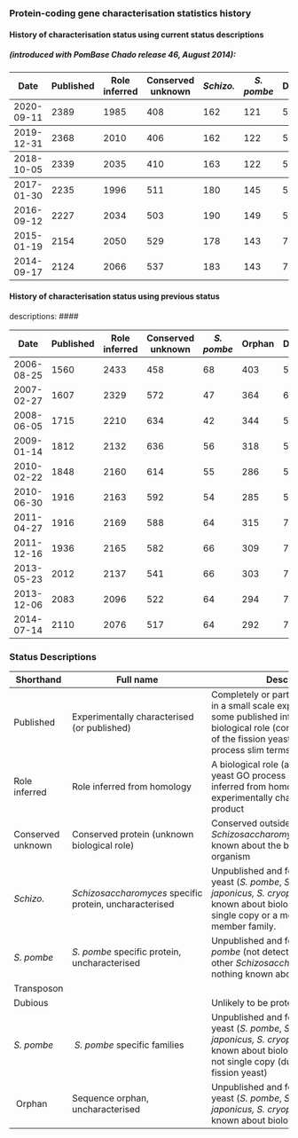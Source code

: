 ### Protein-coding gene characterisation statistics history

#### History of characterisation status using current status descriptions ####
##### (introduced with PomBase Chado release 46, August 2014): #####

<table>
 <thead>
  <tr>
   <th style="width: 100px;">Date</th>
   <th style="width: 100px;">Published</th>
   <th style="width: 100px;">Role inferred</th>
   <th style="width: 100px;">Conserved unknown</th>
   <th style="width: 100px;"><em><em><strong>Schizo.</strong></em></em></th>
   <th style="width: 100px;"><em>S. pombe</em></th>
   <th style="width: 100px;">Dubious</th>
   <th style="width: 100px;">Transposon</th>
   <th style="width: 100px;">Total</th>
  </tr>
 </thead>
 <tbody>
  <tr>
  <td>2020-09-11</td>
  <td>2389</td>
  <td>1985</td>
  <td>408</td>
  <td>162</td>
  <td>121</td>
  <td>55</td>
  <td>13</td>
  <td>5133</td>
 </tr>
 <tbody>
  <tr>
  <td>2019-12-31</td>
  <td>2368</td>
  <td>2010</td>
  <td>406</td>
  <td>162</td>
  <td>122</td>
  <td>55</td>
  <td>13</td>
  <td>5136</td>
 </tr>
 <tbody>
  <tr>
  <td>2018-10-05</td>
  <td>2339</td>
  <td>2035</td>
  <td>410</td>
  <td>163</td>
  <td>122</td>
  <td>55</td>
  <td>13</td>
  <td>5137</td>
 </tr>
 <tbody>
  <tr>
  <td>2017-01-30</td>
  <td>2235</td>
  <td>1996</td>
  <td>511</td>
  <td>180</td>
  <td>145</td>
  <td>54</td>
  <td>13</td>
  <td>5171</td>
 </tr>
  <tr>
  <td>2016-09-12</td>
  <td>2227</td>
  <td>2034</td>
  <td>503</td>
  <td>190</td>
  <td>149</td>
  <td>55</td>
  <td>13</td>
  <td>5171</td>
 </tr>
 <tr>
  <td>2015-01-19</td>
  <td>2154</td>
  <td>2050</td>
  <td>529</td>
  <td>178</td>
  <td>143</td>
  <td>76</td>
  <td>13</td>
  <td>5143</td>
 </tr>
 <tr>
  <td>2014-09-17</td>
  <td>2124</td>
  <td>2066</td>
  <td>537</td>
  <td>183</td>
  <td>143</td>
  <td>77</td>
  <td>&nbsp;13</td>
  <td>5143</td>
 </tr>
 </tbody>
</table>

#### History of characterisation status using previous status
descriptions: ####

<table>
 <thead>
  <tr>
   <th style="width: 100px;">Date</th>
   <th style="width: 100px;">Published</th>
   <th style="width: 100px;">Role inferred</th>
   <th style="width: 100px;">Conserved unknown</th>
   <th style="width: 100px;"><em>S. pombe</em></th>
   <th style="width: 100px;">Orphan</th>
   <th style="width: 100px;">Dubious</th>
   <th style="width: 100px;">Transposon</th>
   <th style="width: 100px;">Total</th>
  </tr>
 </thead>
 <tbody>
 <tr>
  <td>2006-08-25</td>
  <td>1560</td>
  <td>2433</td>
  <td>458</td>
  <td>68</td>
  <td>403</td>
  <td>57</td>
  <td>&nbsp;</td>
  <td>4979</td>
 </tr>
 <tr>
  <td>2007-02-27</td>
  <td>1607</td>
  <td>2329</td>
  <td>572</td>
  <td>47</td>
  <td>364</td>
  <td>60</td>
  <td>&nbsp;</td>
  <td>4979</td>
 </tr>
 <tr>
  <td>2008-06-05</td>
  <td>1715</td>
  <td>2210</td>
  <td>634</td>
  <td>42</td>
  <td>344</td>
  <td>57</td>
  <td>&nbsp;</td>
  <td>5002</td>
 </tr>
 <tr>
  <td>2009-01-14</td>
  <td>1812</td>
  <td>2132</td>
  <td>636</td>
  <td>56</td>
  <td>318</td>
  <td>57</td>
  <td>&nbsp;</td>
  <td>5011</td>
 </tr>
 <tr>
  <td>2010-02-22</td>
  <td>1848</td>
  <td>2160</td>
  <td>614</td>
  <td>55</td>
  <td>286</td>
  <td>57</td>
  <td>&nbsp;</td>
  <td>5020</td>
 </tr>
 <tr>
  <td>2010-06-30</td>
  <td>1916</td>
  <td>2163</td>
  <td>592</td>
  <td>54</td>
  <td>285</td>
  <td>58</td>
  <td>11</td>
  <td>5025</td>
 </tr>
 <tr>
  <td>2011-04-27</td>
  <td>1916</td>
  <td>2169</td>
  <td>588</td>
  <td>64</td>
  <td>315</td>
  <td>79</td>
  <td>11</td>
  <td>5142</td>
 </tr>
 <tr>
  <td>2011-12-16</td>
  <td>1936</td>
  <td>2165</td>
  <td>582</td>
  <td>66</td>
  <td>309</td>
  <td>73</td>
  <td>11</td>
  <td>5142</td>
 </tr>
 <tr>
  <td>2013-05-23</td>
  <td>2012</td>
  <td>2137</td>
  <td>541</td>
  <td>66</td>
  <td>303</td>
  <td>71</td>
  <td>13</td>
  <td>5143</td>
 </tr>
 <tr>
  <td>2013-12-06</td>
  <td>2083</td>
  <td>2096</td>
  <td>522</td>
  <td>64</td>
  <td>294</td>
  <td>71</td>
  <td>13</td>
  <td>5143</td>
 </tr>
 <tr>
  <td>2014-07-14</td>
  <td>2110</td>
  <td>2076</td>
  <td>517</td>
  <td>64</td>
  <td>292</td>
  <td>71</td>
  <td>13</td>
  <td>5143</td>
 </tr>
 </tbody>
</table>

### Status Descriptions

<table>
<thead>
 <tr>
  <th>Shorthand</th>
  <th>Full name</th>
  <th>Description</th>
  <th>Comment</th>
 </tr>
</thead>
<tbody>
 <tr>
  <td>Published</td>
  <td>Experimentally characterised (or published)</td>
  <td>Completely or partially characterised in a small scale experiment, with some published information about the biological role (corresponding to any of the fission yeast GO biological process slim terms)</td>
  <td>&nbsp;</td>
 </tr>
 <tr>
  <td>Role inferred</td>
  <td>Role inferred from homology</td>
  <td>A biological role (as above, a fission yeast GO process slim term) is inferred from homology to an experimentally characterised gene product</td>
  <td>&nbsp;</td>
 </tr>
 <tr>
  <td>Conserved unknown</td>
  <td>Conserved protein (unknown biological role)</td>
  <td>Conserved outside the <em>Schizosaccharomyces</em>, but nothing known about the biological role in any organism</td>
  <td>&nbsp;</td>
 </tr>
 <tr>
  <td><em>Schizo.</em></td>
  <td><em><em>Schizosaccharomyces</em>&nbsp;</em>specific protein, uncharacterised</td>
  <td>Unpublished and found only in fission yeast (<em>S. pombe</em>,&nbsp;<em>S. octosporus,&nbsp;<em>S. japonicus, S. cryophilus</em></em><em></em>); nothing known about biological role. May be single copy or a member of a multi-member family.</td>
  <td>Introduced Sept. 2014</td>
 </tr>
 <tr>
  <td><em>S. pombe</em></td>
  <td><em><em>S. pombe</em>&nbsp;</em>specific protein, uncharacterised</td>
  <td>Unpublished and found only in&nbsp;<em>S. pombe&nbsp;</em>(not detected in other&nbsp;<em>Schizosaccharomyces</em>&nbsp;species); nothing known about biological role</td>
  <td>Introduced Sept. 2014&nbsp;</td>
 </tr>
 <tr>
  <td>Transposon</td>
  <td>&nbsp;</td>
  <td>&nbsp;</td>
  <td>&nbsp;</td>
 </tr>
 <tr>
  <td>Dubious</td>
  <td>&nbsp;</td>
  <td>Unlikely to be protein coding</td>
  <td>&nbsp;</td>
 </tr>
 <tr>
  <td><em>S. pombe</em></td>
  <td>&nbsp;<em>S. pombe</em>&nbsp;specific families</td>
  <td>Unpublished and found only in fission yeast (<em>S. pombe</em>,&nbsp;<em>S. octosporus,&nbsp;</em><em>S. japonicus, S. cryophilus</em>); nothing known about biological role, but are not single copy (duplications in fission yeast)</td>
  <td>&nbsp;Used Aug. 2006-Aug. 2014</td>
 </tr>
 <tr>
  <td>&nbsp;Orphan</td>
  <td>Sequence orphan, uncharacterised</td>
  <td>Unpublished and found only in fission yeast (<em>S. pombe</em>,&nbsp;<em>S. octosporus</em>,&nbsp;<em>S. japonicus, S. cryophilus</em>); nothing known about biological role</td>
  <td>Used Aug. 2006-Aug. 2014</td>
 </tr>
 </tbody>
 </table>
